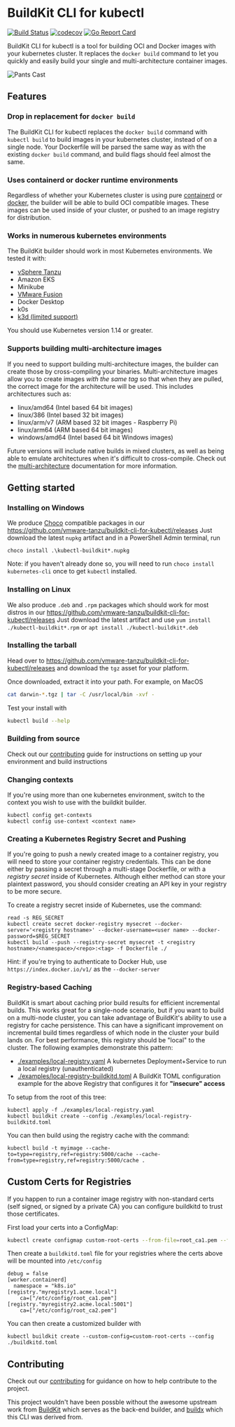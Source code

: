 # BuildKit CLI for kubectl

[![Build Status](https://github.com/vmware-tanzu/buildkit-cli-for-kubectl/actions/workflows/pull_request.yaml/badge.svg?branch=main)](https://github.com/vmware-tanzu/buildkit-cli-for-kubectl/actions/workflows/pull_request.yaml?query=workflow%3Apre-and-post-merge+branch%3Amain)
[![codecov](https://codecov.io/gh/vmware-tanzu/buildkit-cli-for-kubectl/branch/main/graph/badge.svg)](https://codecov.io/gh/vmware-tanzu/buildkit-cli-for-kubectl)
[![Go Report Card](https://goreportcard.com/badge/github.com/vmware-tanzu/buildkit-cli-for-kubectl)](https://goreportcard.com/report/github.com/vmware-tanzu/buildkit-cli-for-kubectl)


BuildKit CLI for kubectl is a tool for building OCI and Docker images with your kubernetes cluster.
It replaces the `docker build` command to let you quickly and easily build your single and
multi-architecture container images.

![Pants Cast](./docs/pants-cast.svg)

## Features

### Drop in replacement for `docker build`

The BuildKit CLI for kubectl replaces the `docker build` command with `kubectl build` to build
images in your kubernetes cluster, instead of on a single node. Your Dockerfile will be parsed
the same way as with the existing `docker build` command, and build flags should feel almost
the same.

### Uses containerd or docker runtime environments

Regardless of whether your Kubernetes cluster is using pure [containerd](https://containerd.io) or
[docker](https://docker.com), the builder will be able to build OCI compatible images. These
images can be used inside of your cluster, or pushed to an image registry for distribution.

### Works in numerous kubernetes environments

The BuildKit builder should work in most Kubernetes environments. We tested it with:

  * [vSphere Tanzu](./docs/installing.md#vmware-vsphere-tanzu)
  * Amazon EKS
  * Minikube
  * [VMware Fusion](./docs/installing.md#vmware-fusion)
  * Docker Desktop
  * k0s
  * [k3d (limited support)](./docs/installing.md#k3d)

You should use Kubernetes version 1.14 or greater.


### Supports building multi-architecture images

If you need to support building multi-architecture images, the builder can create those by
cross-compiling your binaries. Multi-architecture images allow you to create images _with the same tag_
so that when they are pulled, the correct image for the architecture will be used. This includes
architectures such as:

 * linux/amd64 (Intel based 64 bit images)
 * linux/386 (Intel based 32 bit images)
 * linux/arm/v7 (ARM based 32 bit images - Raspberry Pi)
 * linux/arm64 (ARM based 64 bit images)
 * windows/amd64 (Intel based 64 bit Windows images)

Future versions will include native builds in mixed clusters, as well as being able to
emulate architectures when it's difficult to cross-compile. Check out the [multi-architecture](./docs/multiarch.md)
documentation for more information.

## Getting started

### Installing on Windows

We produce [Choco](https://docs.chocolatey.org/) compatible packages in our https://github.com/vmware-tanzu/buildkit-cli-for-kubectl/releases
Just download the latest `nupkg` artifact and in a PowerShell Admin terminal, run
```
choco install .\kubectl-buildkit*.nupkg
```

Note: if you haven't already done so, you will need to run `choco install kubernetes-cli` once to get `kubectl` installed.
### Installing on Linux

We also produce `.deb` and `.rpm` packages which should work for most distros in our https://github.com/vmware-tanzu/buildkit-cli-for-kubectl/releases
Just download the latest artifact and use `yum install ./kubectl-buildkit*.rpm` or `apt install ./kubectl-buildkit*.deb`

### Installing the tarball

Head over to https://github.com/vmware-tanzu/buildkit-cli-for-kubectl/releases and download the `tgz` asset for your platform.

Once downloaded, extract it into your path.  For example, on MacOS
```sh
cat darwin-*.tgz | tar -C /usr/local/bin -xvf -
```

Test your install with
```sh
kubectl build --help
```

### Building from source

Check out our [contributing](./CONTRIBUTING.md) guide for instructions on setting up your environment and build instructions

### Changing contexts

If you're using more than one kubernetes environment, switch to the context you wish to use with
the buildkit builder.

```
kubectl config get-contexts
kubectl config use-context <context name>
```

### Creating a Kubernetes Registry Secret and Pushing

If you're going to push a newly created image to a container registry, you will need to store your
container registry credentials. This can be done either by passing a secret through a multi-stage
Dockerfile, or with a *registry secret* inside of Kubernetes.  Although either method can store your
plaintext password, you should consider creating an API key in your registry to be more secure.

To create a registry secret inside of Kubernetes, use the command:

```
read -s REG_SECRET
kubectl create secret docker-registry mysecret --docker-server='<registry hostname>' --docker-username=<user name> --docker-password=$REG_SECRET
kubectl build --push --registry-secret mysecret -t <registry hostname>/<namespace>/<repo>:<tag> -f Dockerfile ./
```

Hint: if you're trying to authenticate to Docker Hub, use `https://index.docker.io/v1/` as the `--docker-server`

### Registry-based Caching

BuildKit is smart about caching prior build results for efficient incremental
builds.  This works great for a single-node scenario, but if you want to build
on a multi-node cluster, you can take advantage of BuildKit's ability to use a
registry for cache persistence.  This can have a significant improvement on
incremental build times regardless of which node in the cluster your build lands
on.  For best performance, this registry should be "local" to the cluster.  The
following examples demonstrate this pattern:

* [./examples/local-registry.yaml](./examples/local-registry.yaml) A kubernetes Deployment+Service to run a local registry (unauthenticated)
* [./examples/local-registry-buildkitd.toml](./examples/local-registry-buildkitd.toml) A BuildKit TOML configuration example for the above Registry that configures it for **"insecure" access**

To setup from the root of this tree:
```
kubectl apply -f ./examples/local-registry.yaml
kubectl buildkit create --config ./examples/local-registry-buildkitd.toml
```

You can then build using the registry cache with the command:
```
kubectl build -t myimage --cache-to=type=registry,ref=registry:5000/cache --cache-from=type=registry,ref=registry:5000/cache .
```

## Custom Certs for Registries

If you happen to run a container image registry with non-standard certs (self signed, or signed by a private CA)
you can configure buildkitd to trust those certificates.

First load your certs into a ConfigMap:
```sh
kubectl create configmap custom-root-certs --from-file=root_ca1.pem --from-file=root_ca2.pem
```

Then create a `buildkitd.toml` file for your registries where the certs above will be mounted into `/etc/config`
```
debug = false
[worker.containerd]
  namespace = "k8s.io"
[registry."myregistry1.acme.local"]
    ca=["/etc/config/root_ca1.pem"]
[registry."myregistry2.acme.local:5001"]
    ca=["/etc/config/root_ca2.pem"]
```

You can then create a customized builder with
```
kubectl buildkit create --custom-config=custom-root-certs --config ./buildkitd.toml
```

## Contributing

Check out our [contributing](./CONTRIBUTING.md) for guidance on how to help contribute to the project.

This project wouldn't have been possble without the awesome upstream work from [BuildKit](https://github.com/moby/buildkit) which serves as the back-end builder, and [buildx](https://github.com/docker/buildx) which this CLI was derived from.